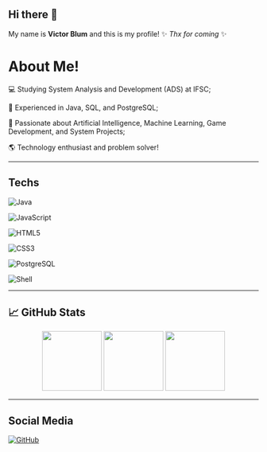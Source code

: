 ## Hi there 👋

My name is **Victor Blum** and this is my profile! ✨ _Thx for coming_ ✨

# About Me! 

💻 Studying System Analysis and Development (ADS) at IFSC;

🚀 Experienced in Java, SQL, and PostgreSQL; 

🤖 Passionate about Artificial Intelligence, Machine Learning, Game Development, and System Projects; 

🌎 Technology enthusiast and problem solver! 

---

## Techs 

![Java](https://img.shields.io/badge/Java-007396?style=for-the-badge&logo=java&logoColor=white) 

![JavaScript](https://img.shields.io/badge/JavaScript-F7DF1E?style=for-the-badge&logo=javascript&logoColor=black) 

![HTML5](https://img.shields.io/badge/HTML5-E34F26?style=for-the-badge&logo=html5&logoColor=white) 

![CSS3](https://img.shields.io/badge/CSS3-1572B6?style=for-the-badge&logo=css3&logoColor=white)  

![PostgreSQL](https://img.shields.io/badge/PostgreSQL-336791?style=for-the-badge&logo=postgresql&logoColor=white)  

![Shell](https://img.shields.io/badge/Shell_Scripting-4EAA25?style=for-the-badge&logo=gnu-bash&logoColor=white)  

---

## 📈 GitHub Stats

<div align="center">
  <img height="120em" src="https://github-readme-streak-stats.herokuapp.com/?user_name=victor3294&theme=highcontrast&hide_border=false" />
  <img height="120em" src="https://github-readme-stats.vercel.app/api?username=Victor3294&show_icons=true&theme=tokyonight&count_private=true" />
  <img height="120em" src="https://github-readme-streak-stats.herokuapp.com/?user=victor3294&theme=highcontrast&hide_border=false" />
</div>

---

## Social Media  
<!--[![LinkedIn](https://img.shields.io/badge/LinkedIn-0A66C2?style=for-the-badge&logo=linkedin&logoColor=white)](https://www.linkedin.com/in/nicolas-arthur-raulino-oliveira/)  -->
[![GitHub](https://img.shields.io/badge/GitHub-171515?style=for-the-badge&logo=github&logoColor=white)](https://github.com/Victor3294)  
<!--
**Victor3294/Victor3294** is a ✨ _special_ ✨ repository because its `README.md` (this file) appears on your GitHub profile.

Here are some ideas to get you started:

- 🔭 I’m currently working on ...
- 🌱 I’m currently learning ...
- 👯 I’m looking to collaborate on ...
- 🤔 I’m looking for help with ...
- 💬 Ask me about ...
- 📫 How to reach me: ...
- 😄 Pronouns: ...
- ⚡ Fun fact: ...
-->
